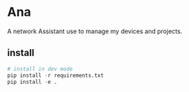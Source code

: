 # Ana
A network Assistant use to manage my devices and projects.


## install
```python 
# install in dev mode
pip install -r requirements.txt
pip install -e .

```